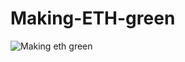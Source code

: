 # Making-ETH-green

![Making eth green](https://user-images.githubusercontent.com/86709559/142403586-62f4f4df-46c9-4900-8f39-5ddf13ecdb5e.png)
